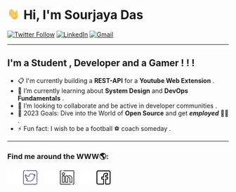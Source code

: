<h1> <img src="./img/waving-hand-joypixels.gif" alt="Girl in a jacket" width="30" height="30"></img> Hi, I'm Sourjaya Das </h1>

[![Twitter Follow](https://img.shields.io/badge/Twitter-1DA1F2?style=for-the-badge&logo=twitter&logoColor=white)](https://twitter.com/intent/follow?screen_name=sourjaya_das)
[![LinkedIn](https://img.shields.io/badge/LinkedIn-0077B5?style=for-the-badge&logo=linkedin&logoColor=white)](https://www.linkedin.com/in/sourjaya-das/)
[![Gmail](https://img.shields.io/badge/Gmail-D14836?style=for-the-badge&logo=gmail&logoColor=white)](https://mail.google.com/mail/u/example@gmail.com/?view=cm&to=sourjayaofficial@gmail.com)


---
## I'm a **Student** , **Developer** and a Gamer ! ! !

- 📋 I'm currently building a **REST-API** for a **Youtube Web Extension** .
- 🌱 I’m currently learning about **System Design** and **DevOps Fundamentals** .
- 👯 I’m looking to collaborate and be active in developer communities .
- 🥅 2023 Goals: Dive into the World of **Open Source** and get ***employed*** 👨‍💼 .
- ⚡ Fun fact: I wish to be a football ⚽ coach someday . 

---
### Find me around the WWW🌎:

[![twitter_light](./img/twitter_light.png)](https://twitter.com/sourjaya_das#gh-dark-mode-only)
[![twitter_dark](./img/twitter_dark.png)](https://twitter.com/sourjaya_das#gh-light-mode-only)
&nbsp;&nbsp;
[![linkedin_light](./img/linkedin_light.png)](https://www.linkedin.com/in/sourjaya-das#gh-dark-mode-only)
[![linkedin_dark](./img/linkedin_dark.png)](https://www.linkedin.com/in/sourjaya-das#gh-light-mode-only)
&nbsp;&nbsp;
[![facebook_light](./img/facebook_light.png)](https://www.facebook.com/sourjaya.das#gh-dark-mode-only)
[![facebook_dark](./img/facebook_dark.png)](https://www.facebook.com/sourjaya.das#gh-light-mode-only)
&nbsp;&nbsp;

